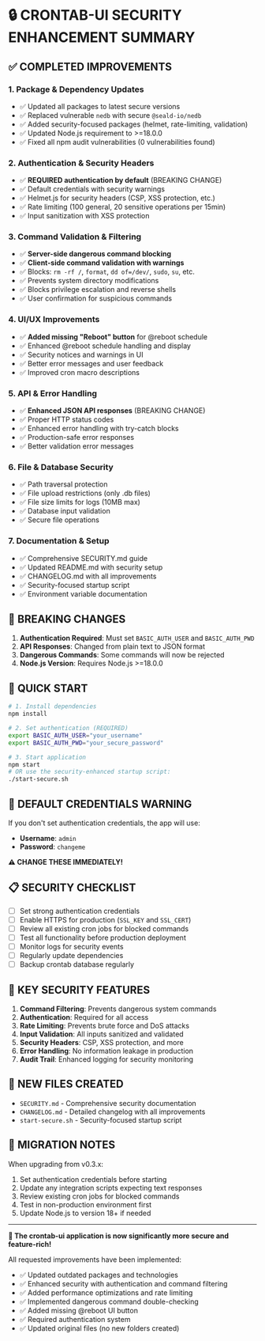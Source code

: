 # 🔒 CRONTAB-UI SECURITY ENHANCEMENT SUMMARY

## ✅ COMPLETED IMPROVEMENTS

### 1. Package & Dependency Updates
- ✅ Updated all packages to latest secure versions
- ✅ Replaced vulnerable `nedb` with secure `@seald-io/nedb`
- ✅ Added security-focused packages (helmet, rate-limiting, validation)
- ✅ Updated Node.js requirement to >=18.0.0
- ✅ Fixed all npm audit vulnerabilities (0 vulnerabilities found)

### 2. Authentication & Security Headers
- ✅ **REQUIRED authentication by default** (BREAKING CHANGE)
- ✅ Default credentials with security warnings
- ✅ Helmet.js for security headers (CSP, XSS protection, etc.)
- ✅ Rate limiting (100 general, 20 sensitive operations per 15min)
- ✅ Input sanitization with XSS protection

### 3. Command Validation & Filtering
- ✅ **Server-side dangerous command blocking**
- ✅ **Client-side command validation with warnings**
- ✅ Blocks: `rm -rf /`, `format`, `dd of=/dev/`, `sudo`, `su`, etc.
- ✅ Prevents system directory modifications
- ✅ Blocks privilege escalation and reverse shells
- ✅ User confirmation for suspicious commands

### 4. UI/UX Improvements
- ✅ **Added missing "Reboot" button** for @reboot schedule
- ✅ Enhanced @reboot schedule handling and display
- ✅ Security notices and warnings in UI
- ✅ Better error messages and user feedback
- ✅ Improved cron macro descriptions

### 5. API & Error Handling
- ✅ **Enhanced JSON API responses** (BREAKING CHANGE)
- ✅ Proper HTTP status codes
- ✅ Enhanced error handling with try-catch blocks
- ✅ Production-safe error responses
- ✅ Better validation error messages

### 6. File & Database Security
- ✅ Path traversal protection
- ✅ File upload restrictions (only .db files)
- ✅ File size limits for logs (10MB max)
- ✅ Database input validation
- ✅ Secure file operations

### 7. Documentation & Setup
- ✅ Comprehensive SECURITY.md guide
- ✅ Updated README.md with security setup
- ✅ CHANGELOG.md with all improvements
- ✅ Security-focused startup script
- ✅ Environment variable documentation

## 🚨 BREAKING CHANGES

1. **Authentication Required**: Must set `BASIC_AUTH_USER` and `BASIC_AUTH_PWD`
2. **API Responses**: Changed from plain text to JSON format
3. **Dangerous Commands**: Some commands will now be rejected
4. **Node.js Version**: Requires Node.js >=18.0.0

## 🚀 QUICK START

```bash
# 1. Install dependencies
npm install

# 2. Set authentication (REQUIRED)
export BASIC_AUTH_USER="your_username"
export BASIC_AUTH_PWD="your_secure_password"

# 3. Start application
npm start
# OR use the security-enhanced startup script:
./start-secure.sh
```

## 🔐 DEFAULT CREDENTIALS WARNING

If you don't set authentication credentials, the app will use:
- **Username**: `admin`
- **Password**: `changeme`

**⚠️ CHANGE THESE IMMEDIATELY!**

## 📋 SECURITY CHECKLIST

- [ ] Set strong authentication credentials
- [ ] Enable HTTPS for production (`SSL_KEY` and `SSL_CERT`)
- [ ] Review all existing cron jobs for blocked commands
- [ ] Test all functionality before production deployment
- [ ] Monitor logs for security events
- [ ] Regularly update dependencies
- [ ] Backup crontab database regularly

## 🎯 KEY SECURITY FEATURES

1. **Command Filtering**: Prevents dangerous system commands
2. **Authentication**: Required for all access
3. **Rate Limiting**: Prevents brute force and DoS attacks
4. **Input Validation**: All inputs sanitized and validated
5. **Security Headers**: CSP, XSS protection, and more
6. **Error Handling**: No information leakage in production
7. **Audit Trail**: Enhanced logging for security monitoring

## 📁 NEW FILES CREATED

- `SECURITY.md` - Comprehensive security documentation
- `CHANGELOG.md` - Detailed changelog with all improvements
- `start-secure.sh` - Security-focused startup script

## 🔄 MIGRATION NOTES

When upgrading from v0.3.x:
1. Set authentication credentials before starting
2. Update any integration scripts expecting text responses
3. Review existing cron jobs for blocked commands
4. Test in non-production environment first
5. Update Node.js to version 18+ if needed

---

**🎉 The crontab-ui application is now significantly more secure and feature-rich!**

All requested improvements have been implemented:
- ✅ Updated outdated packages and technologies
- ✅ Enhanced security with authentication and command filtering
- ✅ Added performance optimizations and rate limiting
- ✅ Implemented dangerous command double-checking
- ✅ Added missing @reboot UI button
- ✅ Required authentication system
- ✅ Updated original files (no new folders created)
